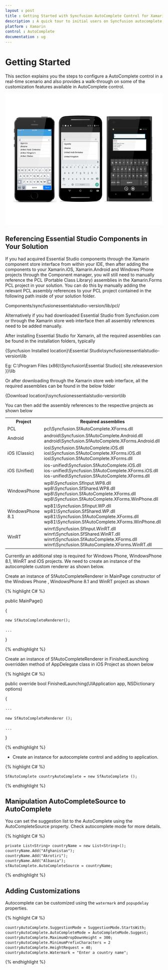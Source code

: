```yaml
---
layout : post
title : Getting Started with Syncfusion AutoComplete Control for Xamarin.Forms
description : A quick tour to initial users on Syncfusion autocomplete control for Xamarin.Forms platform
platform : Xamarin
control : AutoComplete
documentation : ug
---
```


# Getting Started

This section explains you the steps to configure a AutoComplete control in a real-time scenario and also provides a walk-through on some of the customization features available in AutoComplete control.

![](images/gettingstarted.png)

## Referencing Essential Studio Components in Your Solution	

If you had acquired Essential Studio components through the Xamarin component store interface from within your IDE, then after adding the components to your Xamarin.iOS, Xamarin.Android and Windows Phone projects through the Component manager, you will still need to manually reference the PCL (Portable Class Library) assemblies in the Xamarin.Forms PCL project in your solution. You can do this by manually adding the relevant PCL assembly references to your PCL project contained in the following path inside of your solution folder.

Components/syncfusionessentialstudio-version/lib/pcl/

Alternatively if you had downloaded Essential Studio from Syncfusion.com or through the Xamarin store web interface then all assembly references need to be added manually.

After installing Essential Studio for Xamarin, all the required assemblies can be found in the installation folders, typically

{Syncfusion Installed location}\Essential Studio\syncfusionessentialstudio-version\lib

Eg: C:\Program Files (x86)\Syncfusion\Essential Studio\{{ site.releaseversion }}\lib

Or after downloading through the Xamarin store web interface, all the required assemblies can be found in the below folder

{Download location}\syncfusionessentialstudio-version\lib


You can then add the assembly references to the respective projects as shown below

<table>
<tr>
<th>Project</th>
<th>Required assemblies</th>
</tr>
<tr>
<td>PCL</td>
<td>pcl\Syncfusion.SfAutoComplete.XForms.dll</td>
</tr>
<tr>
<td>Android</td>
<td>android\Syncfusion.SfAutoComplete.Android.dll<br/>android\Syncfusion.SfAutoComplete.XForms.Android.dll</td>
</tr>
<tr>
<td>iOS (Classic)</td>
<td>ios\Syncfusion.SfAutoComplete.iOS.dll<br/>ios\Syncfusion.SfAutoComplete.XForms.iOS.dll<br/>ios\Syncfusion.SfAutoComplete.XForms.dll</td>
</tr>
<tr>
<td>iOS (Unified)</td>
<td>ios-unified\Syncfusion.SfAutoComplete.iOS.dll<br/>ios-unified\Syncfusion.SfAutoComplete.XForms.iOS.dll<br/>ios-unified\Syncfusion.SfAutoComplete.XForms.dll</td>
</tr>
<tr>
<td>WindowsPhone</td>
<td>wp8\Syncfusion.SfInput.WP8.dll<br/>wp8\Syncfusion.SfShared.WP8.dll<br/>wp8\Syncfusion.SfAutoComplete.XForms.dll<br/>wp8\Syncfusion.SfAutoComplete.XForms.WinPhone.dll</td>
</tr>
<tr>
<td>WindowsPhone 8.1</td>
<td>wp81\Syncfusion.SfInput.WP.dll<br/>wp81\Syncfusion.SfShared.WP.dll<br/>wp81\Syncfusion.SfAutoComplete.XForms.dll<br/>wp81\Syncfusion.SfAutoComplete.XForms.WinPhone.dll</td>
</tr>
<tr>
<td>WinRT</td>
<td>winrt\Syncfusion.SfInput.WinRT.dll<br/>winrt\Syncfusion.SfShared.WinRT.dll<br/>winrt\Syncfusion.SfAutoComplete.XForms.dll<br/>winrt\Syncfusion.SfAutoComplete.XForms.WinRT.dll</td>
</tr>
</table>

Currently an additional step is required for Windows Phone, WindowsPhone 8.1, WinRT and iOS projects. We need to create an instance of the autocomplete custom renderer as shown below. 

Create an instance of SfAutoCompleteRenderer in MainPage constructor of the Windows Phone , WindowsPhone 8.1 and WinRT project as shown 

{% highlight C# %}

public MainPage()

{

    new SfAutoCompleteRenderer();

    ...    

}

{% endhighlight %}

Create an instance of SfAutoCompleteRenderer in FinishedLaunching overridden method of AppDelegate class in iOS Project as shown below

{% highlight C# %}

public override bool FinishedLaunching(UIApplication app, NSDictionary options)

{

    ...

    new SfAutoCompleteRenderer ();

    ...

}	

{% endhighlight %}

* Create an instance for autocomplete control and adding to application.

{% highlight C# %}

	SfAutoComplete countryAutoComplete = new SfAutoComplete ();

{% endhighlight %}

## Manipulation AutoCompleteSource to AutoComplete

You can set the suggestion list to the AutoComplete using the AutoCompleteSource property. Check autocomplete mode for more details.

{% highlight C# %}

	private List<String> countryName = new List<String>();
	countryName.Add("Afghanistan");
	countryName.Add("Akrotiri");
	countryName.Add("Albania");
	sfAutoComplete.AutoCompleteSource = countryName;

{% endhighlight %}

## Adding Customizations

Autocomplete can be customized using the `watermark` and `popupdelay` properties.

{% highlight C# %}

	countryAutoComplete.SuggestionMode = SuggestionMode.StartsWith;
	countryAutoComplete.AutoCompleteMode = AutoCompleteMode.Suggest;
	countryAutoComplete.MaximumDropDownHeight = 300;
	countryAutoComplete.MinimumPrefixCharacters = 2
	countryAutoComplete.HeightRequest = 40;
	countryAutoComplete.Watermark = "Enter a country name";  

{% endhighlight %}